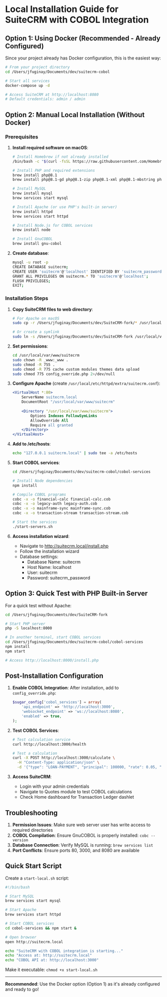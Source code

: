 # Local Installation Guide for SuiteCRM with COBOL Integration

## Option 1: Using Docker (Recommended - Already Configured)

Since your project already has Docker configuration, this is the easiest way:

```bash
# From your project directory
cd /Users/jfuginay/Documents/dev/suitecrm-cobol

# Start all services
docker-compose up -d

# Access SuiteCRM at http://localhost:8080
# Default credentials: admin / admin
```

## Option 2: Manual Local Installation (Without Docker)

### Prerequisites

1. **Install required software on macOS**:
   ```bash
   # Install Homebrew if not already installed
   /bin/bash -c "$(curl -fsSL https://raw.githubusercontent.com/Homebrew/install/HEAD/install.sh)"
   
   # Install PHP and required extensions
   brew install php@8.1
   brew install php@8.1-gd php@8.1-zip php@8.1-xml php@8.1-mbstring php@8.1-curl
   
   # Install MySQL
   brew install mysql
   brew services start mysql
   
   # Install Apache (or use PHP's built-in server)
   brew install httpd
   brew services start httpd
   
   # Install Node.js for COBOL services
   brew install node
   
   # Install GnuCOBOL
   brew install gnu-cobol
   ```

2. **Create database**:
   ```bash
   mysql -u root -p
   CREATE DATABASE suitecrm;
   CREATE USER 'suitecrm'@'localhost' IDENTIFIED BY 'suitecrm_password';
   GRANT ALL PRIVILEGES ON suitecrm.* TO 'suitecrm'@'localhost';
   FLUSH PRIVILEGES;
   EXIT;
   ```

### Installation Steps

1. **Copy SuiteCRM files to web directory**:
   ```bash
   # For Apache on macOS
   sudo cp -r /Users/jfuginay/Documents/dev/SuiteCRM-fork/* /usr/local/var/www/
   
   # Or create a symlink
   sudo ln -s /Users/jfuginay/Documents/dev/SuiteCRM-fork /usr/local/var/www/suitecrm
   ```

2. **Set permissions**:
   ```bash
   cd /usr/local/var/www/suitecrm
   sudo chown -R _www:_www .
   sudo chmod -R 755 .
   sudo chmod -R 775 cache custom modules themes data upload
   sudo chmod 775 config_override.php 2>/dev/null
   ```

3. **Configure Apache** (create `/usr/local/etc/httpd/extra/suitecrm.conf`):
   ```apache
   <VirtualHost *:80>
       ServerName suitecrm.local
       DocumentRoot "/usr/local/var/www/suitecrm"
       
       <Directory "/usr/local/var/www/suitecrm">
           Options Indexes FollowSymLinks
           AllowOverride All
           Require all granted
       </Directory>
   </VirtualHost>
   ```

4. **Add to /etc/hosts**:
   ```bash
   echo "127.0.0.1 suitecrm.local" | sudo tee -a /etc/hosts
   ```

5. **Start COBOL services**:
   ```bash
   cd /Users/jfuginay/Documents/dev/suitecrm-cobol/cobol-services
   
   # Install Node dependencies
   npm install
   
   # Compile COBOL programs
   cobc -x -o financial-calc financial-calc.cob
   cobc -x -o legacy-auth legacy-auth.cob
   cobc -x -o mainframe-sync mainframe-sync.cob
   cobc -x -o transaction-stream transaction-stream.cob
   
   # Start the services
   ./start-servers.sh
   ```

6. **Access installation wizard**:
   - Navigate to http://suitecrm.local/install.php
   - Follow the installation wizard
   - Database settings:
     - Database Name: suitecrm
     - Host Name: localhost
     - User: suitecrm
     - Password: suitecrm_password

## Option 3: Quick Test with PHP Built-in Server

For a quick test without Apache:

```bash
cd /Users/jfuginay/Documents/dev/SuiteCRM-fork

# Start PHP server
php -S localhost:8000

# In another terminal, start COBOL services
cd /Users/jfuginay/Documents/dev/suitecrm-cobol/cobol-services
npm install
npm start

# Access http://localhost:8000/install.php
```

## Post-Installation Configuration

1. **Enable COBOL Integration**:
   After installation, add to `config_override.php`:
   ```php
   $sugar_config['cobol_services'] = array(
       'api_endpoint' => 'http://localhost:3000',
       'websocket_endpoint' => 'ws://localhost:8080',
       'enabled' => true,
   );
   ```

2. **Test COBOL Services**:
   ```bash
   # Test calculation service
   curl http://localhost:3000/health
   
   # Test a calculation
   curl -X POST http://localhost:3000/calculate \
     -H "Content-Type: application/json" \
     -d '{"type": "LOAN-PAYMENT", "principal": 100000, "rate": 0.05, "term": 360}'
   ```

3. **Access SuiteCRM**:
   - Login with your admin credentials
   - Navigate to Quotes module to test COBOL calculations
   - Check Home dashboard for Transaction Ledger dashlet

## Troubleshooting

1. **Permission Issues**: Make sure web server user has write access to required directories
2. **COBOL Compilation**: Ensure GnuCOBOL is properly installed: `cobc --version`
3. **Database Connection**: Verify MySQL is running: `brew services list`
4. **Port Conflicts**: Ensure ports 80, 3000, and 8080 are available

## Quick Start Script

Create a `start-local.sh` script:

```bash
#!/bin/bash

# Start MySQL
brew services start mysql

# Start Apache
brew services start httpd

# Start COBOL services
cd cobol-services && npm start &

# Open browser
open http://suitecrm.local

echo "SuiteCRM with COBOL integration is starting..."
echo "Access at: http://suitecrm.local"
echo "COBOL API at: http://localhost:3000"
```

Make it executable: `chmod +x start-local.sh`

---

**Recommended**: Use the Docker option (Option 1) as it's already configured and ready to go!
